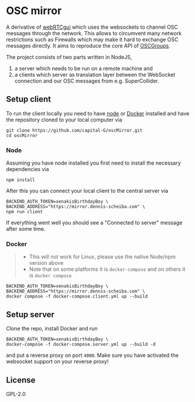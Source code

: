 # OSC mirror

A derivative of [webRTCgui](https://github.com/capital-G/webRTCgui) which uses the websockets to channel OSC messages through the network.
This allows to circumvent many network restrictions such as Firewalls which may make it hard to exchange OSC messages directly.
It aims to reproduce the core API of [OSCGroups](https://www.rossbencina.com/code/oscgroups).

The project consists of two parts written in NodeJS,

1) a server which needs to be run on a remote machine and
2) a clients which server as translation layer between the WebSocket connection and our OSC messages from e.g. SuperCollider.

## Setup client

To run the client locally you need to have [node](https://nodejs.org) or [Docker](https://www.docker.com/) installed and have the repository cloned to your local computer via

```shell
git clone https://github.com/capital-G/oscMirror.git
cd oscMirror
```

### Node

Assuming you have node installed you first need to install the necessary dependencies via

```shell
npm install
```

After this you can connect your local client to the central server via

```shell
BACKEND_AUTH_TOKEN=xenakisBirthdayBoy \
BACKEND_ADDRESS="https://mirror.dennis-scheiba.com" \
npm run client
```

If everything went well you should see a "Connected to server" message after some time.

### Docker

> - This will not work for Linux, please use the native Node/npm version above
> - Note that on some platforms it is `docker-compose` and on others it is `docker compose`

```shell
BACKEND_AUTH_TOKEN=xenakisBirthdayBoy \
BACKEND_ADDRESS="https://mirror.dennis-scheiba.com" \
docker compose -f docker-compose.client.yml up --build
```

## Setup server

Clone the repo, install Docker and run

```shell
BACKEND_AUTH_TOKEN=xenakisBirthdayBoy \
docker-compose -f docker-compose.server.yml up --build -d
```

and put a reverse proxy on port `4000`.
Make sure you have activated the websocket support on your reverse proxy!

## License

GPL-2.0
